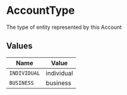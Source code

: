 # AccountType

The type of entity represented by this Account


## Values

| Name         | Value        |
| ------------ | ------------ |
| `INDIVIDUAL` | individual   |
| `BUSINESS`   | business     |